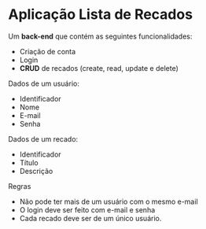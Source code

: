   <h1>Aplicação Lista de Recados</h1>

 Um <strong>back-end</strong> que contém
as seguintes funcionalidades:
- Criação de conta
- Login
- <b>CRUD</b> de recados (create, read, update e delete)

Dados de um usuário:
- Identificador
- Nome
- E-mail
- Senha

Dados de um recado:
- Identificador
- Título
- Descrição

Regras
- Não pode ter mais de um usuário
com o mesmo e-mail
- O login deve ser feito com e-mail e
senha
- Cada recado deve ser de um único
usuário.
